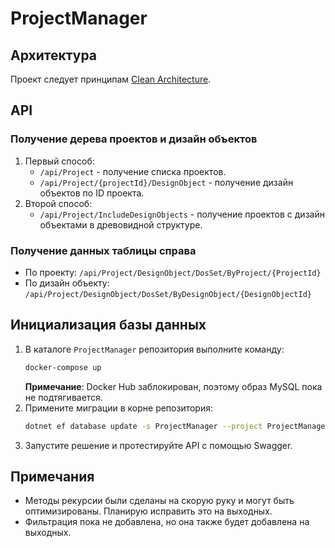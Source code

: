 
# ProjectManager

## Архитектура
Проект следует принципам [Clean Architecture](https://github.com/jasontaylordev/CleanArchitecture).

## API

### Получение дерева проектов и дизайн объектов
1. Первый способ:
   - `/api/Project` - получение списка проектов.
   - `/api/Project/{projectId}/DesignObject` - получение дизайн объектов по ID проекта.
2. Второй способ:
   - `/api/Project/IncludeDesignObjects` - получение проектов с дизайн объектами в древовидной структуре.

### Получение данных таблицы справа
- По проекту: `/api/Project/DesignObject/DosSet/ByProject/{ProjectId}`
- По дизайн объекту: `/api/Project/DesignObject/DosSet/ByDesignObject/{DesignObjectId}`

## Инициализация базы данных
1. В каталоге `ProjectManager` репозитория выполните команду:
   ```sh
   docker-compose up
   ```
   **Примечание**: Docker Hub заблокирован, поэтому образ MySQL пока не подтягивается.
2. Примените миграции в корне репозитория:
   ```sh
   dotnet ef database update -s ProjectManager --project ProjectManager.Infrastructure/
   ```
3. Запустите решение и протестируйте API с помощью Swagger.

## Примечания
- Методы рекурсии были сделаны на скорую руку и могут быть оптимизированы. Планирую исправить это на выходных.
- Фильтрация пока не добавлена, но она также будет добавлена на выходных.
